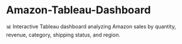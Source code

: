 # Amazon-Tableau-Dashboard
 📊 Interactive Tableau dashboard analyzing Amazon sales by quantity, revenue, category, shipping status, and region.
